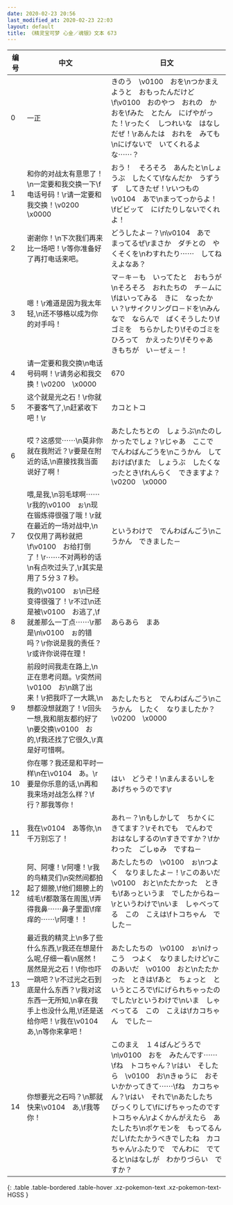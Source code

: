 ```yaml
---
date: 2020-02-23 20:56
last_modified_at: 2020-02-23 22:03
layout: default
title: 《精灵宝可梦 心金／魂银》文本 673
---
```

| 编号 | 中文 | 日文 |
| ---- | ---- | ---- |
| 0 | 一正 | きのう　\v0100　おを\nつかまえようと　おもったんだけど\f\v0100　おのやつ　おれの　かおを\fみた　とたん　にげやがった！\rったく　しつれいな　はなしだぜ！\rあんたは　おれを　みても\nにげないで　いてくれるよな⋯⋯？ |
| 1 | 和你的对战太有意思了！\n一定要和我交换一下\f电话号码！\r请一定要和我交换！\v0200　\x0000 | おう！　そろそろ　あんたと\nしょうぶ　したくて\fなんだか　うずうず　してきたぜ！\rいつもの　\v0104　あで\nまってっからよ！\fビビッて　にげたりしないでくれよ！ |
| 2 | 谢谢你！\n下次我们再来比一场吧！\r等你准备好了再打电话来吧。 | どうしたよ－？\n\v0104　あで　まってるぜ\rまさか　ダチとの　やくそくを\nわすれたり⋯⋯　してねえよなあ？ |
| 3 | 嗯！\r难道是因为我太年轻,\n还不够格以成为你的对手吗！ | マ－キ－も　いってたと　おもうが\nそろそろ　おれたちの　チ－ムに\fはいってみる　きに　なったかい？\rサイクリングロ－ドを\nみんなで　ならんで　ばくそうしたり\fゴミを　ちらかしたり\fそのゴミを　ひろって　かえったり\fそりゃあ　きもちが　い－ぜぇ－！ |
| 4 | 请一定要和我交换\n电话号码啊！\r请务必和我交换！\v0200　\x0000 | 670 |
| 5 | 这个就是光之石！\r你就不要客气了,\n赶紧收下吧！\r | カコとトコ |
| 6 | 哎？这感觉⋯⋯\n莫非你就在我附近？\r要是在附近的话,\n直接找我当面说好了啊！ | あたしたちとの　しょうぶ\nたのしかったでしょ？\rじゃあ　ここで　でんわばんごうを\nこうかん　しておけば\fまた　しょうぶ　したくなったとき\fれんらく　できますよ？\v0200　\x0000 |
| 7 | 喂,是我,\n羽毛球啊⋯⋯\r我的\v0100　ぉ\n现在锻炼得很强了哦！\r就在最近的一场对战中,\n仅仅用了两秒就把\f\v0100　お给打倒了！\r⋯⋯不对两秒的话\n有点吹过头了,\r其实是用了５分３７秒。 | というわけで　でんわばんごう\nこうかん　できました－ |
| 8 | 我的\v0100　ぉ\n已经变得很强了！\r不过\n还是被\v0100　お逃了,\f就差那么一丁点⋯⋯\r那是\n\v0100　ぉ的错吗？\r你说是我的责任？\r或许你说得在理！ | あらあら　まあ |
| 9 | 前段时间我走在路上,\n正在思考问题。\r突然间\v0100　お\n跳了出来！\r把我吓了一大跳,\n想都没想就跑了！\r回头一想,我和朋友都约好了\n要交换\v0100　お的,\f我还找了它很久,\r真是好可惜啊。 | あたしたちと　でんわばんごう\nこうかん　したく　なりましたか？\v0200　\x0000 |
| 10 | 你在哪？我还是和平时一样\n在\v0104　あ。\r要是你乐意的话,\n再和我来场对战怎么样？\f行？那我等你！ | はい　どうぞ！\nまんまるいしを　あげちゃうのです\r |
| 11 | 我在\v0104　あ等你,\n千万别忘了！ | あれ－？\nもしかして　ちかくに　きてます？\rそれでも　でんわで　おはなしするの\nすきですか？\fかわった　ごしゅみ　ですね－ |
| 12 | 阿、阿嚏！\r阿嚏！\r我的鸟精灵们\n突然间都拍起了翅膀,\f他们翅膀上的绒毛\f都散落在周围,\f弄得我鼻⋯⋯鼻子里面\f痒痒的⋯⋯\r阿嚏！！ | あたしたちの　\v0100　ぉ\nつよく　なりましたよ－！\rこのあいだ　\v0100　おと\nたたかった　ときも\fあっというま　でしたからね－\rというわけで\nいま　しゃべってる　この　こえは\fトコちゃん　でした－ |
| 13 | 最近我的精灵上\n多了些什么东西,\r我还在想是什么呢,仔细一看\n居然！居然是光之石！\f你也吓一跳吧？\r不过光之石到底是什么东西？\r我对这东西一无所知,\n拿在我手上也没什么用,\f还是送给你吧！\r我在\v0104　あ,\n等你来拿吧！ | あたしたちの　\v0100　ぉ\nけっこう　つよく　なりましたけど\rこのあいだ　\v0100　おと\nたたかった　ときは\fあと　ちょっと　というところで\fにげられちゃったのでした\rというわけで\nいま　しゃべってる　この　こえは\fカコちゃん　でした－ |
| 14 | 你想要光之石吗？\n那就快来\v0104　あ,\f我等你！ | このまえ　１４ばんどうろで\n\v0100　おを　みたんです⋯⋯\fね　トコちゃん？\rはい　そしたら　\v0100　お\nきゅうに　おそいかかってきて⋯⋯\fね　カコちゃん？\rはい　それで\nあたしたち　びっくりして\fにげちゃったのです　トコちゃん\rよくかんがえたら　あたしたち\nポケモンを　もってるんだし\fたたかうべきでしたね　カコちゃん\rふたりで　でんわに　でてると\nはなしが　わかりづらい　ですか？ |
{: .table .table-bordered .table-hover .xz-pokemon-text .xz-pokemon-text-HGSS }